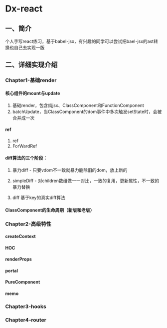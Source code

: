 # Dx-react

## 一、简介
个人手写react练习，基于babel-jsx，有兴趣的同学可以尝试把bael-jsx的ast转换也自己去实现一版

## 二、详细实现介绍

### Chapter1-基础render
#### 核心组件的mount与update
1. 基础render，包含纯jsx、ClassComponent和FunctionComponent
2. batchUpdate，当ClassComponent的dom事件中多次触发setState时，会被合并成一次
#### ref
1. ref
2. ForWardRef

#### diff算法的三个阶段：
1. 暴力diff - 只要vdom不一致就暴力删除旧的dom，放上新的

2. simpleDiff - 对children数组做一一对比，一致的复用，更新属性，不一致的暴力替换
   
3. diff 基于key的真实diff算法

#### ClassComponent的生命周期（新版和老版）

### Chapter2-高级特性
#### createContext

#### HOC

#### renderProps

#### portal

#### PureComponent

#### memo

### Chapter3-hooks

### Chapter4-router




